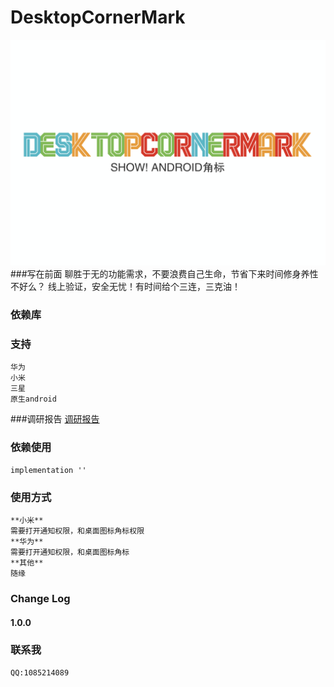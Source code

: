 # DesktopCornerMark

![Image text](https://github.com/nuonuoOkami/images/blob/main/DesktopCornerMark.png)
###写在前面
    聊胜于无的功能需求，不要浪费自己生命，节省下来时间修身养性不好么？
    线上验证，安全无忧！有时间给个三连，三克油！
### 依赖库

### 支持
    华为
    小米
    三星
    原生android
###调研报告
    [调研报告](https://www.jianshu.com/p/b09c0a1fb540)

### 依赖使用

    implementation ''

### 使用方式
    **小米**
    需要打开通知权限，和桌面图标角标权限
    **华为**
    需要打开通知权限，和桌面图标角标
    **其他**
    随缘

### Change Log

#### 1.0.0

### 联系我

    QQ:1085214089
    
    
    

